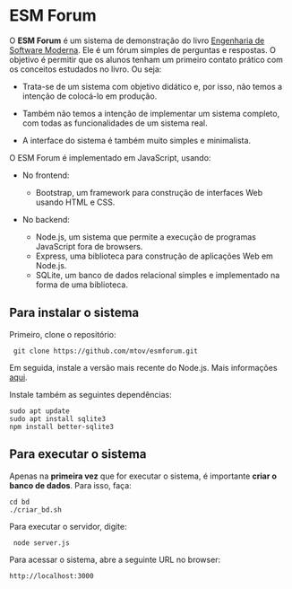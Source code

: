 # ESM Forum

O **ESM Forum** é um sistema de demonstração do livro [Engenharia de Software Moderna](https://engsoftmoderna.info). 
Ele é um fórum simples de perguntas e respostas. O objetivo é permitir que os alunos tenham um primeiro contato prático com os conceitos estudados no livro. Ou seja:

* Trata-se de um sistema com objetivo didático e, por isso, não temos a intenção de colocá-lo em produção. 

* Também não temos a intenção de implementar um sistema completo, com todas as funcionalidades de um sistema real. 

* A interface do sistema é também muito simples e minimalista.

O ESM Forum é implementado em JavaScript, usando:

* No frontend:
  * Bootstrap, um framework para construção de interfaces Web usando HTML e CSS.

* No backend:
  * Node.js, um sistema que permite a execução de programas JavaScript fora de browsers.
  * Express, uma biblioteca para construção de aplicações Web em Node.js.
  * SQLite, um banco de dados relacional simples e implementado na forma de uma biblioteca.
  
## Para instalar o sistema

Primeiro, clone o repositório:

``` git clone https://github.com/mtov/esmforum.git```

Em seguida, instale a versão mais recente do Node.js. Mais informações [aqui](https://nodejs.org/en/download).

Instale também as seguintes dependências:

```
sudo apt update
sudo apt install sqlite3 
npm install better-sqlite3
```

## Para executar o sistema

Apenas na **primeira vez** que for executar o sistema, é importante **criar o banco de dados**. Para isso, faça:

```
cd bd
./criar_bd.sh
```
Para executar o servidor, digite:

``` node server.js```

Para acessar o sistema, abre a seguinte URL no browser:

``` http://localhost:3000 ```


